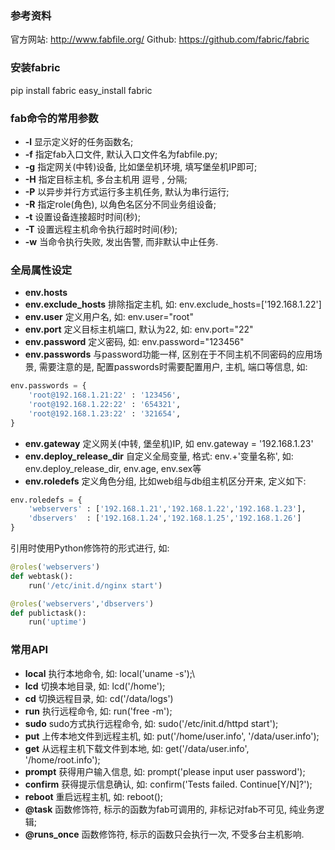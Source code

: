 
### 参考资料
官方网站: http://www.fabfile.org/
Github:   https://github.com/fabric/fabric


### 安装fabric
pip install fabric
easy_install fabric


### fab命令的常用参数
* **-l** 显示定义好的任务函数名;
* **-f** 指定fab入口文件, 默认入口文件名为fabfile.py;
* **-g** 指定网关(中转)设备, 比如堡垒机环境, 填写堡垒机IP即可;
* **-H** 指定目标主机, 多台主机用 逗号 , 分隔;
* **-P** 以异步并行方式运行多主机任务, 默认为串行运行;
* **-R** 指定role(角色), 以角色名区分不同业务组设备;
* **-t** 设置设备连接超时时间(秒);
* **-T** 设置远程主机命令执行超时时间(秒);
* **-w** 当命令执行失败, 发出告警, 而非默认中止任务.


### 全局属性设定
* **env.hosts**
* **env.exclude_hosts** 排除指定主机, 如: env.exclude_hosts=['192.168.1.22']
* **env.user** 定义用户名, 如: env.user="root"
* **env.port** 定义目标主机端口, 默认为22, 如: env.port="22"
* **env.password** 定义密码, 如: env.password="123456"
* **env.passwords** 与password功能一样, 区别在于不同主机不同密码的应用场景, 需要注意的是, 配置passwords时需要配置用户, 主机, 端口等信息, 如:
```python
env.passwords = {
    'root@192.168.1.21:22' : '123456',
    'root@192.168.1.22:22' : '654321',
    'root@192.168.1.23:22' : '321654',
}
```
* **env.gateway** 定义网关(中转, 堡垒机)IP, 如 env.gateway = '192.168.1.23'
* **env.deploy_release_dir** 自定义全局变量, 格式: env.+'变量名称', 如: env.deploy_release_dir, env.age, env.sex等
* **env.roledefs** 定义角色分组, 比如web组与db组主机区分开来, 定义如下:
```python
env.roledefs = {
    'webservers' : ['192.168.1.21','192.168.1.22','192.168.1.23'],
    'dbservers'  : ['192.168.1.24','192.168.1.25','192.168.1.26']
}
```
引用时使用Python修饰符的形式进行, 如:
```python
@roles('webservers')
def webtask():
    run('/etc/init.d/nginx start')

@roles('webservers','dbservers')
def publictask():
    run('uptime')
```


### 常用API
* **local** 执行本地命令, 如: local('uname -s');\
* **lcd** 切换本地目录, 如: lcd('/home');
* **cd** 切换远程目录, 如: cd('/data/logs')
* **run** 执行远程命令, 如: run('free -m');
* **sudo** sudo方式执行远程命令, 如: sudo('/etc/init.d/httpd start');
* **put** 上传本地文件到远程主机, 如: put('/home/user.info', '/data/user.info');
* **get** 从远程主机下载文件到本地, 如: get('/data/user.info', '/home/root.info');
* **prompt** 获得用户输入信息, 如: prompt('please input user password');
* **confirm** 获得提示信息确认, 如: confirm('Tests failed. Continue[Y/N]?');
* **reboot** 重启远程主机, 如: reboot();
* **@task** 函数修饰符, 标示的函数为fab可调用的, 非标记对fab不可见, 纯业务逻辑;
* **@runs_once** 函数修饰符, 标示的函数只会执行一次, 不受多台主机影响.
